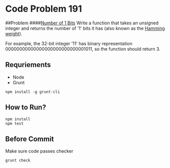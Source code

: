 # Code Problem 191

##Problem
####[Number of 1 Bits](https://leetcode.com/problems/number-of-1-bits/)
Write a function that takes an unsigned integer and returns the number of ’1' bits it has (also known as the [Hamming weight](https://www.wikiwand.com/en/Hamming_weight)).

For example, the 32-bit integer ’11' has binary representation 00000000000000000000000000001011, so the function should return 3.

## Requriements
- Node
- Grunt
```
npm install -g grunt-cli
```

## How to Run?
```
npm install
npm test
```

## Before Commit
Make sure code passes checker
```
grunt check
```
